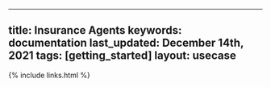 
  ---
  title: Insurance Agents
  keywords: documentation
  last_updated: December 14th, 2021
  tags: [getting_started]
  layout: usecase
  ---

  {% include links.html %}

  